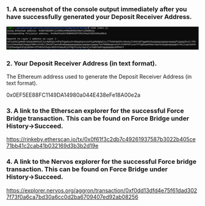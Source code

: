 ### 1. A screenshot of the console output immediately after you have successfully generated your Deposit Receiver Address.
![](t60.png)

### 2. Your Deposit Receiver Address (in text format).
The Ethereum address used to generate the Deposit Receiver Address (in text format).

0x0EF5EE88FC1149DA14980a044E438eFe18A00e2a

### 3. A link to the Etherscan explorer for the successful Force Bridge transaction. This can be found on Force Bridge under History→Succeed.

https://rinkeby.etherscan.io/tx/0x0f61f3c2db7c49261937587b3022b405ce71bb41c2cab41b032169d3b3b2d19e


### 4. A link to the Nervos explorer for the successful Force bridge transaction. This can be found on Force Bridge under History→Succeed.

https://explorer.nervos.org/aggron/transaction/0xf0dd13dfd4e75f61dad3027f73f0a6ca7bd30a6cc0d2ba6709407ed92ab08256

